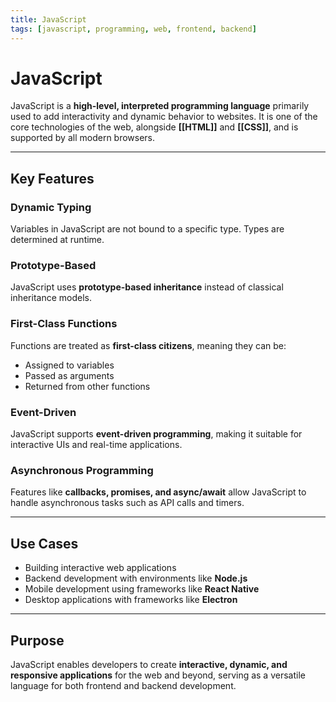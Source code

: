 ```yaml
---
title: JavaScript
tags: [javascript, programming, web, frontend, backend]
---
```


# JavaScript

JavaScript is a **high-level, interpreted programming language** primarily used to add interactivity and dynamic behavior to websites. It is one of the core technologies of the web, alongside **[[HTML]]** and **[[CSS]]**, and is supported by all modern browsers.

---

## Key Features

### Dynamic Typing
Variables in JavaScript are not bound to a specific type. Types are determined at runtime.

### Prototype-Based
JavaScript uses **prototype-based inheritance** instead of classical inheritance models.

### First-Class Functions
Functions are treated as **first-class citizens**, meaning they can be:
- Assigned to variables
- Passed as arguments
- Returned from other functions

### Event-Driven
JavaScript supports **event-driven programming**, making it suitable for interactive UIs and real-time applications.

### Asynchronous Programming
Features like **callbacks, promises, and async/await** allow JavaScript to handle asynchronous tasks such as API calls and timers.

---

## Use Cases
- Building interactive web applications  
- Backend development with environments like **Node.js**  
- Mobile development using frameworks like **React Native**  
- Desktop applications with frameworks like **Electron**  

---

## Purpose
JavaScript enables developers to create **interactive, dynamic, and responsive applications** for the web and beyond, serving as a versatile language for both frontend and backend development.
